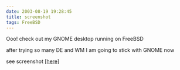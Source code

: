 ```yaml
---
date: 2003-08-19 19:28:45
title: screenshot
tags: FreeBSD
---
```


Ooo!
check out my GNOME desktop running on FreeBSD

after trying so many DE and WM
I am going to stick with GNOME now

see screenshot [[here]](https://imagedatastore.appspot.com/ahBzfmltYWdlZGF0YXN0b3Jlcg4LEgVpbWFnZRiq1fICDA)
